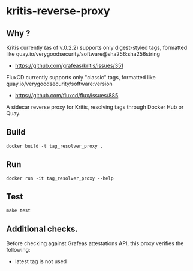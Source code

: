 kritis-reverse-proxy
====================

## Why ?

Kritis currently (as of v.0.2.2) supports only digest-styled tags, formatted like quay.io/verygoodsecurity/software@sha256:sha256string
- https://github.com/grafeas/kritis/issues/351

FluxCD currently supports only "classic" tags, formatted like quay.io/verygoodsecurity/software:version
- https://github.com/fluxcd/flux/issues/885

A sidecar reverse proxy for Kritis, resolving tags through Docker Hub or Quay.

## Build

`docker build -t tag_resolver_proxy .`

## Run
`docker run -it tag_resolver_proxy --help`

## Test
`make test`

## Additional checks.

Before checking against Grafeas attestations API, 
this proxy verifies the following:

- latest tag is not used

